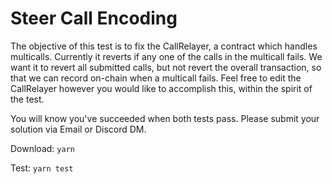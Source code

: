 # Steer Call Encoding

The objective of this test is to fix the CallRelayer, a contract which handles multicalls. Currently it reverts if any one of the calls in the multicall fails. We want it to revert all submitted calls, but not revert the overall transaction, so that we can record on-chain when a multicall fails. Feel free to edit the CallRelayer however you would like to accomplish this, within the spirit of the test.

You will know you've succeeded when both tests pass. Please submit your solution via Email or Discord DM.

Download: ```yarn```

Test: ```yarn test```